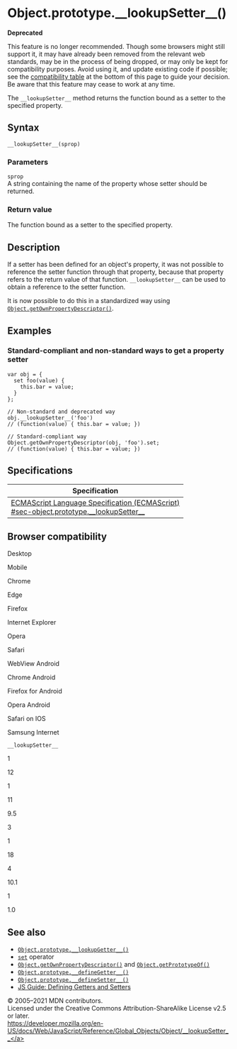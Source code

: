 Object.prototype.\_\_lookupSetter\_\_()
=======================================

**Deprecated**

This feature is no longer recommended. Though some browsers might still support it, it may have already been removed from the relevant web standards, may be in the process of being dropped, or may only be kept for compatibility purposes. Avoid using it, and update existing code if possible; see the [compatibility table](#browser_compatibility) at the bottom of this page to guide your decision. Be aware that this feature may cease to work at any time.

The `__lookupSetter__` method returns the function bound as a setter to the specified property.

Syntax
------

    __lookupSetter__(sprop)

### Parameters

`sprop`  
A string containing the name of the property whose setter should be returned.

### Return value

The function bound as a setter to the specified property.

Description
-----------

If a setter has been defined for an object's property, it was not possible to reference the setter function through that property, because that property refers to the return value of that function. `__lookupSetter__` can be used to obtain a reference to the setter function.

It is now possible to do this in a standardized way using [`Object.getOwnPropertyDescriptor()`](getownpropertydescriptor).

Examples
--------

### Standard-compliant and non-standard ways to get a property setter

    var obj = {
      set foo(value) {
        this.bar = value;
      }
    };

    // Non-standard and deprecated way
    obj.__lookupSetter__('foo')
    // (function(value) { this.bar = value; })

    // Standard-compliant way
    Object.getOwnPropertyDescriptor(obj, 'foo').set;
    // (function(value) { this.bar = value; })

Specifications
--------------

<table><thead><tr class="header"><th>Specification</th></tr></thead><tbody><tr class="odd"><td><a href="https://tc39.es/ecma262/#sec-object.prototype.__lookupSetter__">ECMAScript Language Specification (ECMAScript)<br />
<span class="small">#sec-object.prototype.__lookupSetter__</span></a></td></tr></tbody></table>

Browser compatibility
---------------------

Desktop

Mobile

Chrome

Edge

Firefox

Internet Explorer

Opera

Safari

WebView Android

Chrome Android

Firefox for Android

Opera Android

Safari on IOS

Samsung Internet

`__lookupSetter__`

1

12

1

11

9.5

3

1

18

4

10.1

1

1.0

See also
--------

-   [`Object.prototype.__lookupGetter__()`](__lookupgetter__)
-   [`set`](../../functions/set) operator
-   [`Object.getOwnPropertyDescriptor()`](getownpropertydescriptor) and [`Object.getPrototypeOf()`](getprototypeof)
-   [`Object.prototype.__defineGetter__()`](__definegetter__)
-   [`Object.prototype.__defineSetter__()`](__definesetter__)
-   [JS Guide: Defining Getters and Setters](https://developer.mozilla.org/en-US/docs/Web/JavaScript/Guide/Working_with_Objects#defining_getters_and_setters)

© 2005–2021 MDN contributors.  
Licensed under the Creative Commons Attribution-ShareAlike License v2.5 or later.  
<a href="https://developer.mozilla.org/en-US/docs/Web/JavaScript/Reference/Global_Objects/Object/__lookupSetter__" class="_attribution-link">https://developer.mozilla.org/en-US/docs/Web/JavaScript/Reference/Global_Objects/Object/__lookupSetter__</a>
